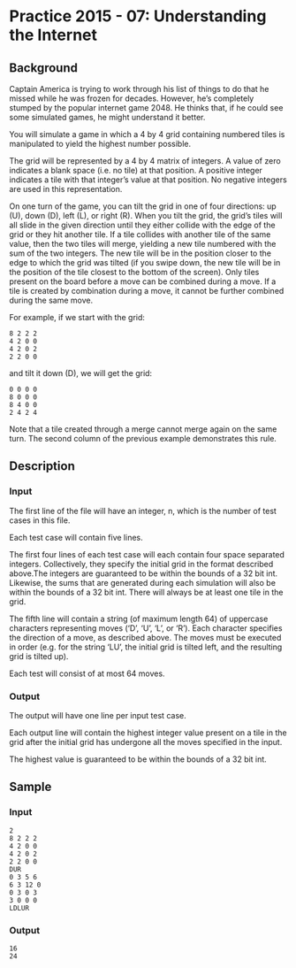 # Practice 2015 - 07: Understanding the Internet

## Background
Captain America is trying to work through his list of things to do that he
missed while he was frozen for decades. However, he’s completely stumped by the
popular internet game 2048. He thinks that, if he could see some simulated
games, he might understand it better.

You will simulate a game in which a 4 by 4 grid containing numbered tiles is
manipulated to yield the highest number possible.

The grid will be represented by a 4 by 4 matrix of integers. A value of zero
indicates a blank space (i.e. no tile) at that position. A positive integer
indicates a tile with that integer’s value at that position. No negative
integers are used in this representation.

On one turn of the game, you can tilt the grid in one of four
directions: up (U), down (D), left (L), or right (R). When you tilt the grid,
the grid’s tiles will all slide in the given direction until they either collide
with the edge of the grid or they hit another tile. If a tile collides with
another tile of the same value, then the two tiles will merge, yielding a new
tile numbered with the sum of the two integers. The new tile will be in the
position closer to the edge to which the grid was tilted (if you swipe down,
the new tile will be in the position of the tile closest to the bottom of the
screen). Only tiles present on the board before a move can be combined during
a move. If a tile is created by combination during a move, it cannot be further
combined during the same move.

For example, if we start with the grid:
```
8 2 2 2
4 2 0 0
4 2 0 2
2 2 0 0
```
and tilt it down (D), we will get the grid:
```
0 0 0 0
8 0 0 0
8 4 0 0
2 4 2 4
```
Note that a tile created through a merge cannot merge again on the same turn.
The second column of the previous example demonstrates this rule.


## Description

### Input
The first line of the file will have an integer, n, which is the number of test
cases in this file.

Each test case will contain five lines.

The first four lines of each test case will each contain four space separated
integers. Collectively, they specify the initial grid in the format described
above.The integers are guaranteed to be within the bounds of a 32 bit int.
Likewise, the sums that are generated during each simulation will also be
within the bounds of a 32 bit int. There will always be at least one tile in
the grid.

The fifth line will contain a string (of maximum length 64) of uppercase
characters representing moves (‘D’, ‘U’, ‘L’, or ‘R’). Each character specifies
the direction of a move, as described above. The moves must be executed in
order (e.g. for the string ‘LU’, the initial grid is tilted left, and the
resulting grid is tilted up).

Each test will consist of at most 64 moves.

### Output
The output will have one line per input test case.

Each output line will contain the highest integer value present on a tile in
the grid after the initial grid has undergone all the moves specified in the
input.

The highest value is guaranteed to be within the bounds of a 32 bit int.

## Sample
### Input
```
2
8 2 2 2
4 2 0 0
4 2 0 2
2 2 0 0
DUR
0 3 5 6
6 3 12 0
0 3 0 3
3 0 0 0
LDLUR
```

### Output
```
16
24
```
